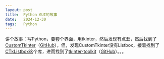 ```yaml
---
layout: post
title:  Python GUI的故事
date:   2024-12-30
tags:   Python
---
```


讲个故事：写Python，要套个界面，用tkinter，然后发现有点丑，然后找到了[CustomTkinter](https://customtkinter.tomschimansky.com/)（[GitHub](https://github.com/TomSchimansky/CustomTkinter)），但，发现CustomTkinter没有Listbox，接着找到了[CTkListbox](https://github.com/Akascape/CTkListbox)这个库，进而找到了[tkinter-toolkit](https://akascape.github.io/tkinter-toolkit/)（[GitHub](https://github.com/Akascape/tkinter-toolkit)）。。。